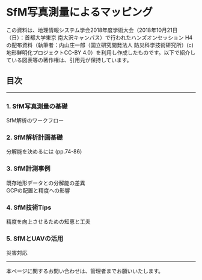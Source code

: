 # SfM写真測量によるマッピング  

この資料は、地理情報システム学会2018年度学術大会（2018年10月21日（日）：首都大学東京 南大沢キャンパス）で行われたハンズオンセッション H4の配布資料（執筆者：内山庄一郎（国立研究開発法人 防災科学技術研究所）(c)地形鮮明化プロジェクトCC-BY 4.0）を利用し作成したものです。以下で紹介している図表等の著作権は、引用元が保持しています。

## 目次

---

### 1. SfM写真測量の基礎  
SfM解析のワークフロー  

### 2. SfM解析計画基礎  
分解能を決めるには (pp.74-86)

### 3. SfM計測事例  
既存地形データとの分解能の差異  
GCPの配置と精度への影響  

### 4. SfM技術Tips  
精度を向上させるための知恵と工夫

### 5. SfMとUAVの活用  
災害対応

---

本ページに関するお問い合わせは、管理者までお願いいたします。
